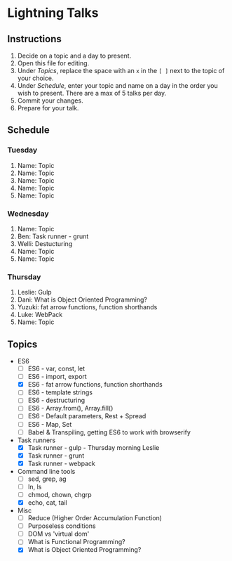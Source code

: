 # Lightning Talks

## Instructions

1. Decide on a topic and a day to present.
2. Open this file for editing.
3. Under _Topics_, replace the space with an `x` in the `[ ]` next to the topic of your choice.
4. Under _Schedule_, enter your topic and name on a day in the order you wish to present. There are a max of 5 talks per day.
5. Commit your changes.
6. Prepare for your talk.


## Schedule

### Tuesday

1. Name: Topic
2. Name: Topic
3. Name: Topic
4. Name: Topic
5. Name: Topic


### Wednesday

1. Name: Topic
2. Ben: Task runner - grunt
3. Welli: Destucturing
4. Name: Topic
5. Name: Topic


### Thursday

1. Leslie: Gulp
2. Dani: What is Object Oriented Programming?
3. Yuzuki: fat arrow functions, function shorthands
4. Luke: WebPack
5. Name: Topic


## Topics

* ES6
  * [ ] ES6 - var, const, let
  * [ ] ES6 - import, export
  * [x] ES6 - fat arrow functions, function shorthands
  * [ ] ES6 - template strings
  * [ ] ES6 - destructuring
  * [ ] ES6 - Array.from(), Array.fill()
  * [ ] ES6 - Default parameters, Rest + Spread
  * [ ] ES6 - Map, Set
  * [ ] Babel & Transpiling, getting ES6 to work with browserify

* Task runners
  * [x] Task runner - gulp - Thursday morning Leslie
  * [x] Task runner - grunt
  * [x] Task runner - webpack

* Command line tools
  * [ ] sed, grep, ag
  * [ ] ln, ls
  * [ ] chmod, chown, chgrp
  * [x] echo, cat, tail

* Misc
  * [ ] Reduce (Higher Order Accumulation Function)
  * [ ] Purposeless conditions
  * [ ] DOM vs 'virtual dom'
  * [ ] What is Functional Programming?
  * [x] What is Object Oriented Programming?
